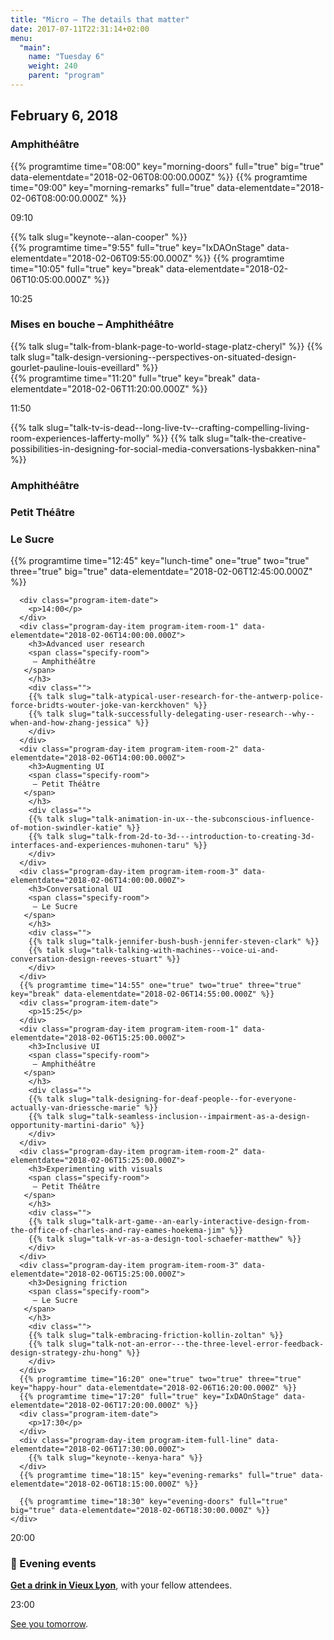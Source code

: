 ```yaml
---
title: "Micro – The details that matter"
date: 2017-07-11T22:31:14+02:00
menu:
  "main":
    name: "Tuesday 6"
    weight: 240
    parent: "program"
---
```

## February 6, 2018
<div class="fullwidth spacer-t">
  <div class="container">
    <div class="program-list program-list-day">
      <div class="program-day-item-void">
      </div>
      <div class="program-item-room program-item-full-line">
        <h3><strong>Amphithéâtre</strong></h3>
      </div>
      {{% programtime time="08:00" key="morning-doors" full="true" big="true" data-elementdate="2018-02-06T08:00:00.000Z" %}}
      {{% programtime time="09:00" key="morning-remarks" full="true" data-elementdate="2018-02-06T08:00:00.000Z" %}}
      <div class="program-item-date">
        <p>09:10</p>
      </div>
      <div class="program-day-item program-item-full-line" data-elementdate="2018-02-06T09:10:00.000Z">
        {{% talk slug="keynote--alan-cooper" %}}
      </div>
      {{% programtime time="9:55" full="true" key="IxDAOnStage" data-elementdate="2018-02-06T09:55:00.000Z" %}}
      {{% programtime time="10:05" full="true" key="break" data-elementdate="2018-02-06T10:05:00.000Z" %}}
      <div class="program-item-date">
        <p>10:25</p>
      </div>
      <div class="program-day-item program-item-full-line" data-elementdate="2018-02-06T10:25:00.000Z">
        <h3>Mises en bouche
           <span class="specify-room">
            – Amphithéâtre
          </span>
        </h3>
          <div class="">
          {{% talk slug="talk-from-blank-page-to-world-stage-platz-cheryl" %}}
          {{% talk slug="talk-design-versioning--perspectives-on-situated-design-gourlet-pauline-louis-eveillard" %}}
        </div>
      </div>
      {{% programtime time="11:20" full="true" key="break" data-elementdate="2018-02-06T11:20:00.000Z" %}}
      <div class="program-item-date">
        <p>11:50</p>
      </div>
      <div class="program-day-item program-item-full-line" data-elementdate="2018-02-06T11:50:00.000Z">
          <div class="">
          {{% talk slug="talk-tv-is-dead--long-live-tv--crafting-compelling-living-room-experiences-lafferty-molly" %}}
          {{% talk slug="talk-the-creative-possibilities-in-designing-for-social-media-conversations-lysbakken-nina" %}}
        </div>
      </div>
      <div class="program-day-item-void">
      </div>
      <div class="program-item-room program-item-room-1">
        <h3><strong>Amphithéâtre</strong></h3>
      </div>
      <div class="program-item-room program-item-room-2">
        <h3><strong>Petit Théâtre</strong></h3>
      </div>
      <div class="program-item-room program-item-room-3">
        <h3><strong>Le Sucre</strong></h3>
      </div>
      {{% programtime time="12:45" key="lunch-time" one="true" two="true" three="true"  big="true" data-elementdate="2018-02-06T12:45:00.000Z" %}}

      <div class="program-item-date">
        <p>14:00</p>
      </div>
      <div class="program-day-item program-item-room-1" data-elementdate="2018-02-06T14:00:00.000Z">
        <h3>Advanced user research
        <span class="specify-room">
         – Amphithéâtre
       </span>
        </h3>
        <div class="">
        {{% talk slug="talk-atypical-user-research-for-the-antwerp-police-force-bridts-wouter-joke-van-kerckhoven" %}}
        {{% talk slug="talk-successfully-delegating-user-research--why--when-and-how-zhang-jessica" %}}
        </div>
      </div>
      <div class="program-day-item program-item-room-2" data-elementdate="2018-02-06T14:00:00.000Z">
        <h3>Augmenting UI
        <span class="specify-room">
         – Petit Théâtre
       </span>
        </h3>
        <div class="">
        {{% talk slug="talk-animation-in-ux--the-subconscious-influence-of-motion-swindler-katie" %}}
        {{% talk slug="talk-from-2d-to-3d---introduction-to-creating-3d-interfaces-and-experiences-muhonen-taru" %}}
        </div>
      </div>
      <div class="program-day-item program-item-room-3" data-elementdate="2018-02-06T14:00:00.000Z">
        <h3>Conversational UI
        <span class="specify-room">
         – Le Sucre
       </span>
        </h3>
        <div class="">
        {{% talk slug="talk-jennifer-bush-bush-jennifer-steven-clark" %}}
        {{% talk slug="talk-talking-with-machines--voice-ui-and-conversation-design-reeves-stuart" %}}
        </div>
      </div>
      {{% programtime time="14:55" one="true" two="true" three="true" key="break" data-elementdate="2018-02-06T14:55:00.000Z" %}}
      <div class="program-item-date">
        <p>15:25</p>
      </div>
      <div class="program-day-item program-item-room-1" data-elementdate="2018-02-06T15:25:00.000Z">
        <h3>Inclusive UI
        <span class="specify-room">
         – Amphithéâtre
       </span>
        </h3>
        <div class="">
        {{% talk slug="talk-designing-for-deaf-people--for-everyone-actually-van-driessche-marie" %}}
        {{% talk slug="talk-seamless-inclusion--impairment-as-a-design-opportunity-martini-dario" %}}
        </div>
      </div>
      <div class="program-day-item program-item-room-2" data-elementdate="2018-02-06T15:25:00.000Z">
        <h3>Experimenting with visuals
        <span class="specify-room">
         – Petit Théâtre
       </span>
        </h3>
        <div class="">
        {{% talk slug="talk-art-game--an-early-interactive-design-from-the-office-of-charles-and-ray-eames-hoekema-jim" %}}
        {{% talk slug="talk-vr-as-a-design-tool-schaefer-matthew" %}}
        </div>
      </div>
      <div class="program-day-item program-item-room-3" data-elementdate="2018-02-06T15:25:00.000Z">
        <h3>Designing friction
        <span class="specify-room">
         – Le Sucre
       </span>
        </h3>
        <div class="">
        {{% talk slug="talk-embracing-friction-kollin-zoltan" %}}
        {{% talk slug="talk-not-an-error---the-three-level-error-feedback-design-strategy-zhu-hong" %}}
        </div>
      </div>
      {{% programtime time="16:20" one="true" two="true" three="true" key="happy-hour" data-elementdate="2018-02-06T16:20:00.000Z" %}}
      {{% programtime time="17:20" full="true" key="IxDAOnStage" data-elementdate="2018-02-06T17:20:00.000Z" %}}
      <div class="program-item-date">
        <p>17:30</p>
      </div>
      <div class="program-day-item program-item-full-line" data-elementdate="2018-02-06T17:30:00.000Z">
        {{% talk slug="keynote--kenya-hara" %}}
      </div>
      {{% programtime time="18:15" key="evening-remarks" full="true" data-elementdate="2018-02-06T18:15:00.000Z" %}}

      {{% programtime time="18:30" key="evening-doors" full="true" big="true" data-elementdate="2018-02-06T18:30:00.000Z" %}}
    </div>
  </div>
</div>
<div class="fullwidth spacer-t-b bg-purple text-white">
  <div class="container content spacer-t-b">
    <div class="program-list program-list-day program-evening"  data-elementdate="2018-02-06T23:15:00.000Z">
      <div class="program-item-date program-item-milestone">
        <p>20:00</p>
      </div>
      <div class="program-item program-item-milestone program-item-full-line">
        <h3>🌙 Evening events</h3>
      </div>
      <div class="program-item-date">
      </div>
      <div class="program-item program-item-full-line">
        <p><a href="/events/pub-crawl/"><strong>Get a drink in Vieux Lyon</strong></a>, with your fellow attendees.<br/>
        </p>
      </div>
      <div class="program-item-date program-item-milestone ">
        <p>23:00</p>
      </div>
      <div class="program-item program-item-milestone program-item-full-line">
        <p><a href="/program/7_wednesday/">See you tomorrow</a>.</p>
      </div>
    </div>
  </div>
</div>
